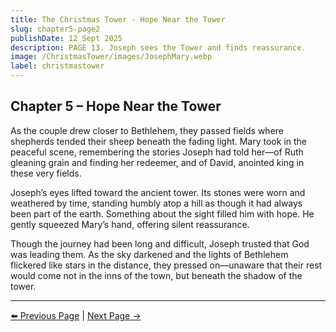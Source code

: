 ```yaml
---
title: The Christmas Tower - Hope Near the Tower
slug: chapter5-page2
publishDate: 12 Sept 2025
description: PAGE 13. Joseph sees the Tower and finds reassurance.
image: /ChristmasTower/images/JosephMary.webp
label: christmastower
---
```


## Chapter 5 – Hope Near the Tower  

As the couple drew closer to Bethlehem, they passed fields where shepherds tended their sheep beneath the fading light. Mary took in the peaceful scene, remembering the stories Joseph had told her—of Ruth gleaning grain and finding her redeemer, and of David, anointed king in these very fields.  

Joseph’s eyes lifted toward the ancient tower. Its stones were worn and weathered by time, standing humbly atop a hill as though it had always been part of the earth. Something about the sight filled him with hope. He gently squeezed Mary’s hand, offering silent reassurance.  

Though the journey had been long and difficult, Joseph trusted that God was leading them. As the sky darkened and the lights of Bethlehem flickered like stars in the distance, they pressed on—unaware that their rest would come not in the inns of the town, but beneath the shadow of the tower.  

---

 [⬅️ Previous Page](chapter5-page1) | [Next Page →](chapter6-page1)
